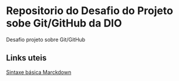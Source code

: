 # Repositorio do Desafio do Projeto sobe Git/GitHub da DIO
Desafio projeto sobre Git/GitHub

## Links uteis 
[Sintaxe básica Marckdown](https://www.markdownguide.org/basic-syntax/)

